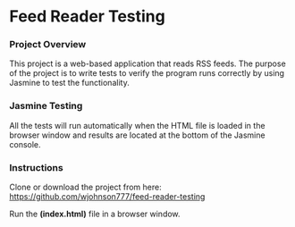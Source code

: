 # Feed Reader Testing

### Project Overview
This project is a web-based application that reads RSS feeds.  The purpose of the project is to write tests to verify the program runs correctly by using Jasmine to test the functionality.

### Jasmine Testing
All the tests will run automatically when the HTML file is loaded in the browser window and results are located at the bottom of the Jasmine console.

### Instructions

Clone or download the project from here: https://github.com/wjohnson777/feed-reader-testing

Run the **(index.html)** file in a browser window.

